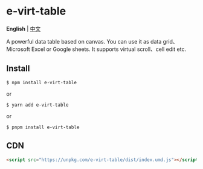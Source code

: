 # e-virt-table

**English** | [中文](./README-CN.md)

A powerful data table based on canvas. You can use it as data grid、Microsoft Excel or Google sheets. It supports virtual scroll、cell edit etc.

## Install


```shell [npm]
$ npm install e-virt-table
```
or
```shell [yarn]
$ yarn add e-virt-table
```
or
```shell [pnpm]
$ pnpm install e-virt-table
```

## CDN

```html
<script src="https://unpkg.com/e-virt-table/dist/index.umd.js"></script>
```
